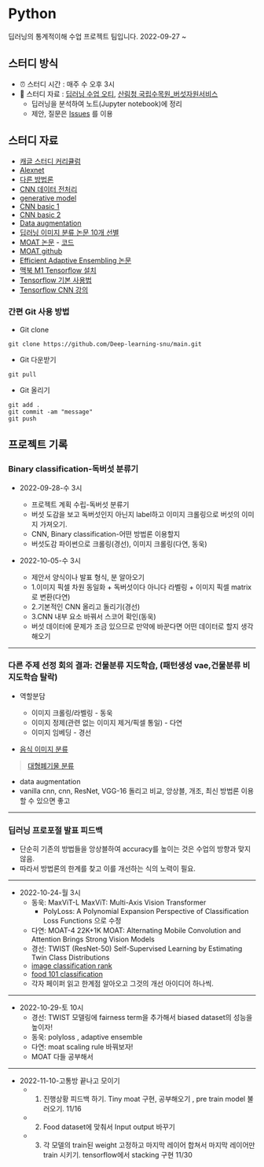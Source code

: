 # Python
 딥러닝의 통계적이해 수업 프로젝트 팀입니다. 2022-09-27 ~

## 스터디 방식
- ⏰ 스터디 시간 : 매주 수 오후 3시
- 📗 스터디 자료 : [딥러닝 수업 오티](https://won-j.github.io/M1399_000400-2022fall/), [산림청 국립수목원_버섯자원서비스](https://www.data.go.kr/tcs/dss/selectApiDataDetailView.do?publicDataPk=15056525)
  - 딥러닝을 분석하여 노트(Jupyter notebook)에 정리
  - 제안, 질문은 [Issues](https://github.com/deep-dive-in-python/main/issues) 를 이용
  
## 스터디 자료
- [캐글 스터디 커리큘럼](https://kaggle-kr.tistory.com/32)
- [Alexnet](https://www.cognex.com/ko-kr/blogs/deep-learning/research/deep-learning-image-classification-dogs-vs-cats-classification-alexnet)
- [다른 방법론](https://medium.com/ddiddu-log/%EC%9D%B4%EB%AF%B8%EC%A7%80-%EC%9D%B8%EC%8B%9D%EC%9D%98-%EC%A0%95%EC%9D%98%EC%99%80-%EC%A3%BC%EC%9A%94-%EB%AA%A8%EB%8D%B8-%EB%B9%84%EA%B5%90-1-%EC%9D%B4%EB%AF%B8%EC%A7%80-%EB%B6%84%EB%A5%98-image-classification-ae7a59bfaf65)
- [CNN 데이터 전처리](https://rdmkyg.blogspot.com/2021/06/cnn-cat-and-dog-dataset.html) 
- [generative model](https://intrepidgeeks.com/tutorial/aiffel-22028-creates-unprecedented-new-fashion-with-artificial-intelligence)
- [CNN basic 1](https://yjjo.tistory.com/8)
- [CNN basic 2](https://datasirup.tistory.com/m/117)
- [Data augmentation](https://www.geeksforgeeks.org/python-data-augmentation/)
- [딥러닝 이미지 분류 논문 10개 선별](https://bigsong.tistory.com/47)
- [MOAT 논문](https://arxiv.org/pdf/2210.01820.pdf) - [코드](https://github.com/google-research/deeplab2)
- [MOAT github](https://github.com/RooKichenn/pytorch-MOAT)
- [Efficient Adaptive Ensembling 논문](https://arxiv.org/pdf/2206.07394.pdf)
- [맥북 M1 Tensorflow 설치](https://velog.io/@pcj1541/1.-Macbook-M1-Tensorflow-설치하기for-jupyter-notebook)
- [Tensorflow 기본 사용법](https://tensorflowkorea.gitbooks.io/tensorflow-kr/content/g3doc/get_started/basic_usage.html)
- [Tensorflow CNN 강의](https://opentutorials.org/module/5268/29787)

### 간편 Git 사용 방법
  - Git clone
```
git clone https://github.com/Deep-learning-snu/main.git
```
  - Git 다운받기
```
git pull
```
  - Git 올리기
```
git add .
git commit -am "message"
git push 
```


## 프로젝트 기록
### Binary classification-독버섯 분류기
- 2022-09-28-수 3시
  - 프로젝트 계획 수립-독버섯 분류기
  - 버섯 도감을 보고 독버섯인지 아닌지 label하고 이미지 크롤링으로 버섯의 이미지 가져오기.
  - CNN, Binary classification-어떤 방법론 이용할지
  - 버섯도감 파이썬으로 크롤링(경선), 이미지 크롤링(다연, 동욱)

- 2022-10-05-수 3시
  - 제안서 양식이나 발표 형식, 분 알아오기
  - 1.이미지 픽셀 차원 동일화 + 독버섯이다 아니다 라벨링 + 이미지 픽셀 matrix로 변환(다연)
  - 2.기본적인 CNN 올리고 돌리기(경선)
  - 3.CNN 내부 요소 바꿔서 스코어 확인(동욱)
  - 버섯 데이터에 문제가 조금 있으므로 만약에 바꾼다면 어떤 데이터로 할지 생각해오기
------
### 다른 주제 선정 회의 결과: 건물분류 지도학습, (패턴생성 vae,건물분류 비지도학습 탈락)
- 역할분담
  - 이미지 크롤링/라벨링 - 동욱
  - 이미지 정제(관련 없는 이미지 제거/픽셀 통일) - 다연
  - 이미지 임베딩 - 경선
  
- [음식 이미지 분류](https://www.tensorflow.org/datasets/catalog/food101)
 > [대형폐기물 분류](https://data.seoul.go.kr/etc/aiEduData.do)
- data augmentation 
- vanilla cnn, cnn, ResNet, VGG-16 돌리고 비교, 앙상블, 개조, 최신 방법론 이용할 수 있으면 좋고

--------
### 딥러닝 프로포절 발표 피드백
- 단순히 기존의 방법들을 앙상블하여 accuracy를 높이는 것은 수업의 방향과 맞지 않음.
- 따라서 방법론의 한계를 찾고 이를 개선하는 식의 노력이 필요.
--------
- 2022-10-24-월 3시
  - 동욱: MaxViT-L MaxViT: Multi-Axis Vision Transformer
    - PolyLoss: A Polynomial Expansion Perspective of Classification Loss Functions 으로 수정 
  - 다연: MOAT-4 22K+1K MOAT: Alternating Mobile Convolution and Attention Brings Strong Vision Models
  - 경선: TWIST (ResNet-50) Self-Supervised Learning by Estimating Twin Class Distributions
  - [image classification rank](https://paperswithcode.com/sota/image-classification-on-imagenet)
  - [food 101 classification](https://paperswithcode.com/sota/image-classification-on-food-101-1)
  - 각자 페이퍼 읽고 한계점 알아오고 그것의 개선 아이디어 하나씩. 
------
- 2022-10-29-토 10시
  - 경선: TWIST 모델링에 fairness term을 추가해서 biased dataset의 성능을 높이자!
  - 동욱: polyloss , adaptive ensemble
  - 다연: moat scaling rule 바꿔보자!
  - MOAT 다들 공부해서 
------
- 2022-11-10-고통방 끝나고 모이기
  - 1. 진행상황 피드백 하기. Tiny moat 구현, 공부해오기 , pre train model 불러오기. 11/16
  - 2. Food dataset에 맞춰서 Input output 바꾸기 
  - 3. 각 모델의 train된 weight 고정하고 마지막 레이어 합쳐서 마지막 레이어만 train 시키기. tensorflow에서 stacking 구현 11/30

